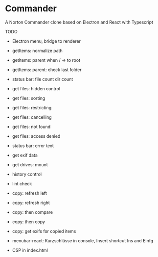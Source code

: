 # Commander
A Norton Commander clone based on Electron and React with Typescript

TODO
* Electron menu, bridge to renderer
* getItems: normalize path 
* getItems: parent when / => to root
* getItems: parent: check last folder
* status bar: file count dir count
* get files: hidden control
* get files: sorting
* get files: restricting
* get files: cancelling
* get files: not found
* get files: access denied
* status bar: error text
* get exif data
* get drives: mount
* history control
* lint check

* copy: refresh left 
* copy: refresh right 
* copy: then compare
* copy: then copy
* copy: get exifs for copied items

* menubar-react: Kurzschlüsse in console, Insert shortcut Ins and Einfg

* CSP in index.html
